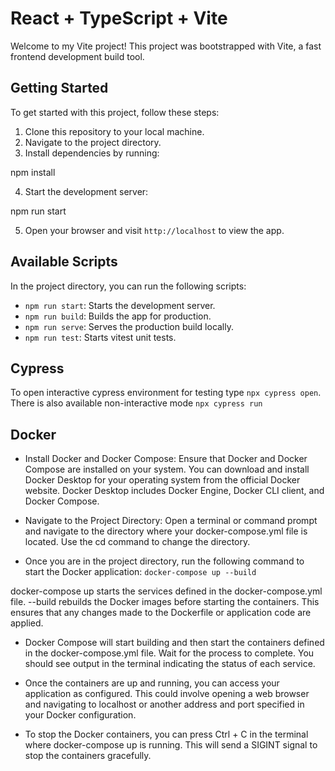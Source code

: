 # React + TypeScript + Vite

Welcome to my Vite project! This project was bootstrapped with Vite, a fast frontend development build tool.

## Getting Started

To get started with this project, follow these steps:

1. Clone this repository to your local machine.
2. Navigate to the project directory.
3. Install dependencies by running:

npm install

4. Start the development server:

npm run start

5. Open your browser and visit `http://localhost` to view the app.

## Available Scripts

In the project directory, you can run the following scripts:

- `npm run start`: Starts the development server.
- `npm run build`: Builds the app for production.
- `npm run serve`: Serves the production build locally.
- `npm run test`: Starts vitest unit tests.

## Cypress

To open interactive cypress environment for testing type `npx cypress open`.
There is also available non-interactive mode `npx cypress run`

## Docker

- Install Docker and Docker Compose:
  Ensure that Docker and Docker Compose are installed on your system. You can download and install Docker Desktop for your operating system from the official Docker website. Docker Desktop includes Docker Engine, Docker CLI client, and Docker Compose.

- Navigate to the Project Directory:
  Open a terminal or command prompt and navigate to the directory where your docker-compose.yml file is located. Use the cd command to change the directory.

- Once you are in the project directory, run the following command to start the Docker application:
  `docker-compose up --build`

docker-compose up starts the services defined in the docker-compose.yml file.
--build rebuilds the Docker images before starting the containers. This ensures that any changes made to the Dockerfile or application code are applied.

- Docker Compose will start building and then start the containers defined in the docker-compose.yml file. Wait for the process to complete. You should see output in the terminal indicating the status of each service.

- Once the containers are up and running, you can access your application as configured. This could involve opening a web browser and navigating to localhost or another address and port specified in your Docker configuration.

- To stop the Docker containers, you can press Ctrl + C in the terminal where docker-compose up is running. This will send a SIGINT signal to stop the containers gracefully.
